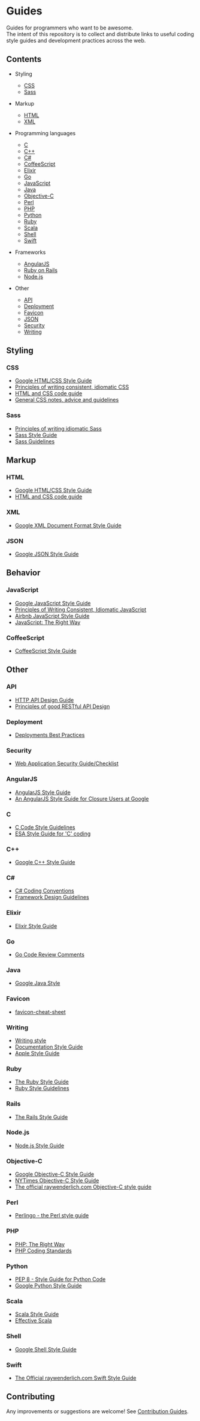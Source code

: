 # Guides

Guides for programmers who want to be awesome.  
The intent of this repository is to collect and distribute links to useful
coding style guides and development practices across the web.

## Contents

+ Styling
  + [CSS](#css)
  + [Sass](#sass)

+ Markup
  + [HTML](#html)
  + [XML](#xml)

+ Programming languages
  + [C](#c)
  + [C++](#c-1)
  + [C#](#c-2)
  + [CoffeeScript](#coffeescript)
  + [Elixir](#elixir)
  + [Go](#go)
  + [JavaScript](#javascript)
  + [Java](#java)
  + [Objective-C](#objective-c)
  + [Perl](#perl)
  + [PHP](#php)
  + [Python](#python)
  + [Ruby](#ruby)
  + [Scala](#scala)
  + [Shell](#shell)
  + [Swift](#swift)

+ Frameworks
  + [AngularJS](#angularjs)
  + [Ruby on Rails](#rails)
  + [Node.js](#nodejs)

+ Other
  + [API](#api)
  + [Deployment](#deployment)
  + [Favicon](#favicon)
  + [JSON](#json)
  + [Security](#security)
  + [Writing](#writing)

## Styling

### CSS

+ [Google HTML/CSS Style Guide](http://google-styleguide.googlecode.com/svn/trunk/htmlcssguide.xml)
+ [Principles of writing consistent, idiomatic CSS](https://github.com/necolas/idiomatic-css#readme)
+ [HTML and CSS code guide](https://github.com/mdo/code-guide#readme)
+ [General CSS notes, advice and guidelines](https://github.com/csswizardry/CSS-Guidelines#readme)

### Sass

+ [Principles of writing idiomatic Sass](https://github.com/anthonyshort/idiomatic-sass#readme)
+ [Sass Style Guide](http://css-tricks.com/sass-style-guide/)
+ [Sass Guidelines](http://sass-guidelin.es/)

## Markup

### HTML

+ [Google HTML/CSS Style Guide](http://google-styleguide.googlecode.com/svn/trunk/htmlcssguide.xml)
+ [HTML and CSS code guide](https://github.com/mdo/code-guide#readme)

### XML

+ [Google XML Document Format Style Guide](http://google-styleguide.googlecode.com/svn/trunk/xmlstyle.html)

### JSON

+ [Google JSON Style Guide](http://google-styleguide.googlecode.com/svn/trunk/jsoncstyleguide.xml)

## Behavior

### JavaScript

+ [Google JavaScript Style Guide](http://google-styleguide.googlecode.com/svn/trunk/javascriptguide.xml)
+ [Principles of Writing Consistent, Idiomatic JavaScript](https://github.com/rwldrn/idiomatic.js#readme)
+ [Airbnb JavaScript Style Guide](https://github.com/airbnb/javascript#readme)
+ [JavaScript: The Right Way](http://jstherightway.org/)

### CoffeeScript

+ [CoffeeScript Style Guide](https://github.com/polarmobile/coffeescript-style-guide#readme)

## Other

### API

+ [HTTP API Design Guide](https://github.com/interagent/http-api-design#readme)
+ [Principles of good RESTful API Design](http://codeplanet.io/principles-good-restful-api-design/)

### Deployment

+ [Deployments Best Practices](http://guides.beanstalkapp.com/deployments/best-practices.html)

### Security

+ [Web Application Security Guide/Checklist](http://en.wikibooks.org/wiki/Web_Application_Security_Guide/Checklist)

### AngularJS

+ [AngularJS Style Guide](https://github.com/johnpapa/angularjs-styleguide#readme)
+ [An AngularJS Style Guide for Closure Users at Google](https://google-styleguide.googlecode.com/svn/trunk/angularjs-google-style.html)

### C
+ [C Code Style Guidelines](http://www.cs.swarthmore.edu/~newhall/unixhelp/c_codestyle.html)
+ [ESA Style Guide for 'C' coding](http://www.maultech.com/chrislott/resources/cstyle/cstyle-ESA-OZ-v2.txt)

### C++

+ [Google C++ Style Guide](http://google-styleguide.googlecode.com/svn/trunk/cppguide.xml)

### C&#35;

+ [C# Coding Conventions](http://msdn.microsoft.com/en-us/library/ff926074.aspx)
+ [Framework Design Guidelines](http://msdn.microsoft.com/en-us/library/ms229042.aspx)

### Elixir

+ [Elixir Style Guide](https://github.com/niftyn8/elixir_style_guide#readme)

### Go

+ [Go Code Review Comments](https://github.com/golang/go/wiki/CodeReviewComments)

### Java

+ [Google Java Style](http://google-styleguide.googlecode.com/svn/trunk/javaguide.html)

### Favicon

+ [favicon-cheat-sheet](https://github.com/audreyr/favicon-cheat-sheet#readme)

### Writing

+ [Writing style](https://design.atlassian.com/latest/product/foundations/writing-style/)
+ [Documentation Style Guide](http://docs.basho.com/riak/latest/community/style-guide/)
+ [Apple Style Guide](https://help.apple.com/asg/mac/2013/)

### Ruby

+ [The Ruby Style Guide](https://github.com/bbatsov/ruby-style-guide#readme)
+ [Ruby Style Guidelines](http://www.caliban.org/ruby/rubyguide.shtml#style)

### Rails

+ [The Rails Style Guide](https://github.com/bbatsov/rails-style-guide#readme)

### Node.js

+ [Node.js Style Guide](https://github.com/felixge/node-style-guide#readme)

### Objective-C

+ [Google Objective-C Style Guide](http://google-styleguide.googlecode.com/svn/trunk/objcguide.xml)
+ [NYTimes Objective-C Style Guide](https://github.com/NYTimes/objective-c-style-guide#readme)
+ [The official raywenderlich.com Objective-C style guide](https://github.com/raywenderlich/objective-c-style-guide#readme)

### Perl

+ [Perlingo - the Perl style guide](http://kulnet.kuleuven.be/perlcourse/perlingo.html)

### PHP

+ [PHP: The Right Way](http://www.phptherightway.com/)
+ [PHP Coding Standards](https://github.com/maxdmyers/php-style-guide#readme)

### Python

+ [PEP 8 - Style Guide for Python Code](https://www.python.org/dev/peps/pep-0008/)
+ [Google Python Style Guide](http://google-styleguide.googlecode.com/svn/trunk/pyguide.html)

### Scala

+ [Scala Style Guide](http://docs.scala-lang.org/style/)
+ [Effective Scala](http://twitter.github.io/effectivescala/)

### Shell

+ [Google Shell Style Guide](http://google-styleguide.googlecode.com/svn/trunk/shell.xml)

### Swift

+ [The Official raywenderlich.com Swift Style Guide](https://github.com/raywenderlich/swift-style-guide#readme)

## Contributing

Any improvements or suggestions are welcome!
See [Contribution Guides](https://github.com/NARKOZ/guides/blob/master/CONTRIBUTING.md).
